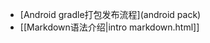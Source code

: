 <!-- --- title:Li的文章 -->

* [Android gradle打包发布流程](android pack)
* [[Markdown语法介绍|intro markdown.html]]
